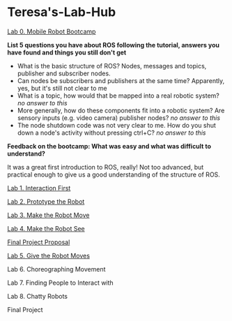 
# Teresa's-Lab-Hub

[Lab 0. Mobile Robot Bootcamp](Lab0/Readme.md)

**List 5 questions you have about ROS following the tutorial, answers you have found and things you still don't get**

- What is the basic structure of ROS?
Nodes, messages and topics, publisher and subscriber nodes.
- Can nodes be subscribers and publishers at the same time?
Apparently, yes, but it's still not clear to me
- What is a topic, how would that be mapped into a real robotic system?
*no answer to this*
- More generally, how do these components fit into a robotic system? Are sensory inputs (e.g. video camera) publisher nodes? 
*no answer to this*
- The node shutdown code was not very clear to me. How do you shut down a node's activity without pressing ctrl+C?
*no answer to this*

**Feedback on the bootcamp: What was easy and what was difficult to understand?**

It was a great first introduction to ROS, really! Not too advanced, but practical enough to give us a good understanding of the structure of ROS.


[Lab 1. Interaction First](Lab1/Readme.md)


[Lab 2. Prototype the Robot](Lab2/Readme.md)

[Lab 3. Make the Robot Move](Lab3/Readme.md)

[Lab 4. Make the Robot See](Lab4/Readme.md)

[Final Project Proposal](Final_Project_Proposal/Readme.md)

[Lab 5. Give the Robot Moves](Lab5/Readme.md)

Lab 6. Choreographing Movement

Lab 7. Finding People to Interact with

Lab 8. Chatty Robots

Final Project

